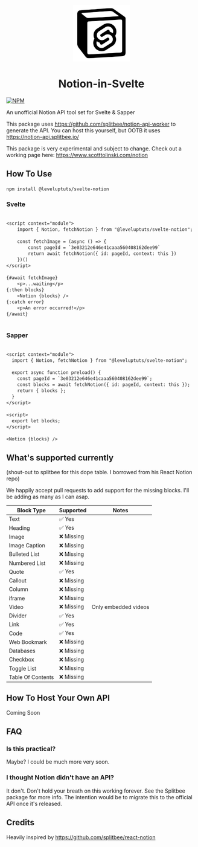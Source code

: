 <p align="center" style="color: #343a40">
  <img src="https://github.com/r-bt/notion-in-svelte/blob/master/notion-in-svelte.png?raw=true" height="150" width="150">
  <h1 align="center">Notion-in-Svelte</h1>
</p>

[![NPM](https://img.shields.io/npm/v/@leveluptuts/svelte-notion?color=524763&logoColor=524763&style=for-the-badge)](https://www.npmjs.com/package/@leveluptuts/fresh)

An unofficial Notion API tool set for Svelte & Sapper

This package uses https://github.com/splitbee/notion-api-worker to generate the API. You can host this yourself, but OOTB it uses https://notion-api.splitbee.io/

This package is very experimental and subject to change. Check out a working page here: https://www.scotttolinski.com/notion

## How To Use

`npm install @leveluptuts/svelte-notion`

### Svelte

```

<script context="module">
    import { Notion, fetchNotion } from "@leveluptuts/svelte-notion";

    const fetchImage = (async () => {
        const pageId = `3e03212e646e41caaa560408162dee99`
        return await fetchNotion({ id: pageId, context: this })
    })()
</script>

{#await fetchImage}
    <p>...waiting</p>
{:then blocks}
    <Notion {blocks} />
{:catch error}
    <p>An error occurred!</p>
{/await}


```

### Sapper

```

<script context="module">
  import { Notion, fetchNotion } from "@leveluptuts/svelte-notion";

  export async function preload() {
    const pageId = `3e03212e646e41caaa560408162dee99`;
    const blocks = await fetchNotion({ id: pageId, context: this });
    return { blocks };
  }
</script>

<script>
  export let blocks;
</script>

<Notion {blocks} />

```

## What's supported currently

(shout-out to splitbee for this dope table. I borrowed from his React Notion repo)

We happily accept pull requests to add support for the missing blocks. I'll be adding as many as I can asap.

| Block Type        | Supported  | Notes                |
| ----------------- | ---------- | -------------------- |
| Text              | ✅ Yes     |                      |
| Heading           | ✅ Yes     |                      |
| Image             | ❌ Missing |                      |
| Image Caption     | ❌ Missing |                      |
| Bulleted List     | ❌ Missing |                      |
| Numbered List     | ❌ Missing |                      |
| Quote             | ✅ Yes     |                      |
| Callout           | ❌ Missing |                      |
| Column            | ❌ Missing |                      |
| iframe            | ❌ Missing |                      |
| Video             | ❌ Missing | Only embedded videos |
| Divider           | ✅ Yes     |                      |
| Link              | ✅ Yes     |                      |
| Code              | ✅ Yes     |                      |
| Web Bookmark      | ❌ Missing |                      |
| Databases         | ❌ Missing |                      |
| Checkbox          | ❌ Missing |                      |
| Toggle List       | ❌ Missing |                      |
| Table Of Contents | ❌ Missing |                      |

## How To Host Your Own API

Coming Soon

## FAQ

### Is this practical?

Maybe? I could be much more very soon.

### I thought Notion didn't have an API?

It don't. Don't hold your breath on this working forever. See the Splitbee package for more info. The intention would be to migrate this to the official API once it's released.

## Credits

Heavily inspired by https://github.com/splitbee/react-notion
